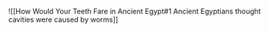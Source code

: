 ![[How Would Your Teeth Fare in Ancient Egypt#1 Ancient Egyptians thought cavities were caused by worms]]